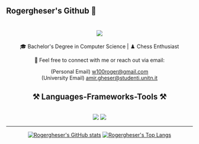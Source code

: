 ## Rogergheser's Github 👋
<h1 align="center">
    <img src="https://readme-typing-svg.herokuapp.com/?font=Righteous&size=35&center=true&vCenter=true&width=500&height=70&duration=4000&lines=Welcome!+👋;Ciao!+👋;+I'm+Amir+Gheser!;" />
</h1>

<div align="center">
 
🎓 Bachelor's Degree in Computer Science | ♟️ Chess Enthusiast

📧 Feel free to connect with me or reach out via email:

(Personal Email) w100roger@gmail.com <br>
(University Email) amir.gheser@studenti.unitn.it

 </div>

<h2 align="center">⚒️ Languages-Frameworks-Tools ⚒️</h2>
<br/>
<div align="center">
    <img src="https://skillicons.dev/icons?i=vscode,github,git,linux,apple,aws,azure,bash" />
    <img src="https://skillicons.dev/icons?i=python,cpp,pytorch,opencv,postgres" /><br>
</div>

 <hr/>

<div align="center">

[![Rogergheser's GitHub stats](https://github-readme-stats.vercel.app/api?username=Rogergheser&count_private=true&show_icons=true&theme=react&rank_icon=github&border_radious=10)](https://github.com/anuraghazra/github-readme-stats)
[![Rogergheser's Top Langs](https://github-readme-stats.vercel.app/api/top-langs/?username=Rogergheser&hide=HTML&langs_count=8&layout=compact&theme=react&border_radius=10&size_weight=0.5&count_weight=0.5&exclude_repo=github-readme-stats)](https://github.com/rogergheser)

</div>

<!--
**Rogergheser/rogergheser** is a ✨ _special_ ✨ repository because its `README.md` (this file) appears on your GitHub profile.

Here are some ideas to get you started:

- 🔭 I’m currently working on ...
- 🌱 I’m currently learning ...
- 👯 I’m looking to collaborate on ...
- 🤔 I’m looking for help with ...
- 💬 Ask me about ...
- 📫 How to reach me: ...
- 😄 Pronouns: ...
- ⚡ Fun fact: ...
-->
<!--
**rogergheser/rogergheser** is a ✨ _special_ ✨ repository because its `README.md` (this file) appears on your GitHub profile.

Here are some ideas to get you started:

- 🔭 I’m currently working on ...
- 🌱 I’m currently learning ...
- 👯 I’m looking to collaborate on ...
- 🤔 I’m looking for help with ...
- 💬 Ask me about ...
- 📫 How to reach me: ...
- 😄 Pronouns: ...
- ⚡ Fun fact: ...
-->
